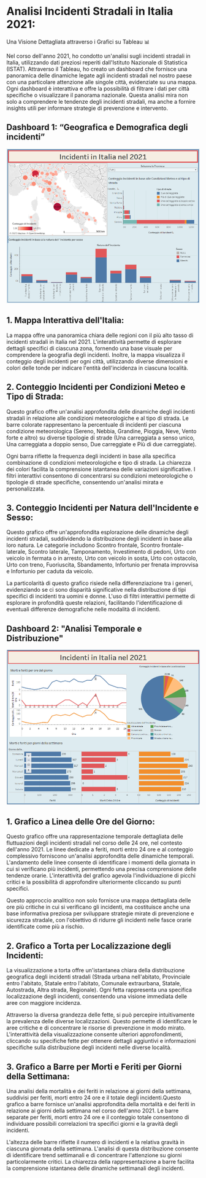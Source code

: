 # Analisi Incidenti Stradali in Italia 2021: 
Una Visione Dettagliata attraverso i Grafici su Tableau 📊

Nel corso dell'anno 2021, ho condotto un'analisi sugli incidenti stradali in Italia, utilizzando dati preziosi reperiti dall'Istituto Nazionale di Statistica (ISTAT). Attraverso il Tableau, ho creato un dashboard che fornisce una panoramica delle dinamiche legate agli incidenti stradali nel nostro paese con una particolare attenzione alle singole città, evidenziate su una mappa.
Ogni dashboard è interattiva e offre la possibilità di filtrare i dati per città specifiche o visualizzare il panorama nazionale. Questa analisi mira non solo a comprendere le tendenze degli incidenti stradali, ma anche a fornire insights utili per informare strategie di prevenzione e intervento.
## Dashboard 1: “Geografica e Demografica degli incidenti”
 ![Screenshot 202023-11-30 20095700.png](https://github.com/MonaJB/F2Informatica/blob/08ce90e76100867745e3ffdf7658999be367117f/Screenshot%202023-11-30%20095700.png)

## 1.	Mappa Interattiva dell'Italia: 

La mappa offre una panoramica chiara delle regioni con il più alto tasso di incidenti stradali in Italia nel 2021. L'interattività permette di esplorare dettagli specifici di ciascuna zona, fornendo una base visuale per comprendere la geografia degli incidenti. Inoltre, la mappa visualizza il conteggio degli incidenti per ogni città, utilizzando diverse dimensioni e colori delle tonde per indicare l'entità dell'incidenza in ciascuna località.

## 2. Conteggio Incidenti per Condizioni Meteo e Tipo di Strada: 
Questo grafico offre un'analisi approfondita delle dinamiche degli incidenti stradali in relazione alle condizioni meteorologiche e al tipo di strada. Le barre colorate rappresentano la percentuale di incidenti per ciascuna condizione meteorologica (Sereno, Nebbia, Grandine, Pioggia, Neve, Vento forte e altro) su diverse tipologie di strade (Una carreggiata a senso unico, Una carreggiata a doppio senso, Due carreggiate e Più di due carreggiate).

Ogni barra riflette la frequenza degli incidenti in base alla specifica combinazione di condizioni meteorologiche e tipo di strada. La chiarezza dei colori facilita la comprensione istantanea delle variazioni significative. I filtri interattivi consentono di concentrarsi su condizioni meteorologiche o tipologie di strade specifiche, consentendo un'analisi mirata e personalizzata.

## 3.	Conteggio Incidenti per Natura dell'Incidente e Sesso: 
Questo grafico offre un'approfondita esplorazione delle dinamiche degli incidenti stradali, suddividendo la distribuzione degli incidenti in base alla loro natura. Le categorie includono Scontro frontale, Scontro frontale-laterale, Scontro laterale, Tamponamento, Investimento di pedoni, Urto con veicolo in fermata o in arresto, Urto con veicolo in sosta, Urto con ostacolo, Urto con treno, Fuoriuscita, Sbandamento, Infortunio per frenata improvvisa e Infortunio per caduta da veicolo.

La particolarità di questo grafico risiede nella differenziazione tra i generi, evidenziando se ci sono disparità significative nella distribuzione di tipi specifici di incidenti tra uomini e donne. L'uso di filtri interattivi permette di esplorare in profondità queste relazioni, facilitando l'identificazione di eventuali differenze demografiche nelle modalità di incidenti.

## Dashboard 2: "Analisi Temporale e Distribuzione"

![Screenshot 202023-11-30 20154046.png](https://github.com/MonaJB/F2Informatica/blob/08ce90e76100867745e3ffdf7658999be367117f/Screenshot%202023-11-30%20154046.png)

 ## 1.	Grafico a Linea delle Ore del Giorno: 
 Questo grafico offre una rappresentazione temporale dettagliata delle fluttuazioni degli incidenti stradali nel corso delle 24 ore, nel contesto dell'anno 2021. Le linee dedicate a feriti, morti entro 24 ore e al conteggio complessivo forniscono un'analisi approfondita delle dinamiche temporali.
L'andamento delle linee consente di identificare i momenti della giornata in cui si verificano più incidenti, permettendo una precisa comprensione delle tendenze orarie. L'interattività del grafico agevola l'individuazione di picchi critici e la possibilità di approfondire ulteriormente cliccando su punti specifici.

Questo approccio analitico non solo fornisce una mappa dettagliata delle ore più critiche in cui si verificano gli incidenti, ma costituisce anche una base informativa preziosa per sviluppare strategie mirate di prevenzione e sicurezza stradale, con l'obiettivo di ridurre gli incidenti nelle fasce orarie identificate come più a rischio.

 ## 2. Grafico a Torta per Localizzazione degli Incidenti: 
 La visualizzazione a torta offre un'istantanea chiara della distribuzione geografica degli incidenti stradali (Strada urbana nell'abitato, Provinciale entro l'abitato, Statale entro l'abitato, Comunale extraurbana, Statale, Autostrada, Altra strada, Regionale). Ogni fetta rappresenta una specifica localizzazione degli incidenti, consentendo una visione immediata delle aree con maggiore incidenza. 
 
Attraverso la diversa grandezza delle fette, si può percepire intuitivamente la prevalenza delle diverse localizzazioni. Questo permette di identificare le aree critiche e di concentrare le risorse di prevenzione in modo mirato. L'interattività della visualizzazione consente ulteriori approfondimenti, cliccando su specifiche fette per ottenere dettagli aggiuntivi e informazioni specifiche sulla distribuzione degli incidenti nelle diverse località. 

## 3. Grafico a Barre per Morti e Feriti per Giorni della Settimana: 
Una analisi della mortalità e dei feriti in relazione ai giorni della settimana, suddivisi per feriti, morti entro 24 ore e il totale degli incidenti.Questo grafico a barre fornisce un'analisi approfondita della mortalità e dei feriti in relazione ai giorni della settimana nel corso dell'anno 2021. Le barre separate per feriti, morti entro 24 ore e il conteggio totale consentono di individuare possibili correlazioni tra specifici giorni e la gravità degli incidenti.

L'altezza delle barre riflette il numero di incidenti e la relativa gravità in ciascuna giornata della settimana. L'analisi di questa distribuzione consente di identificare trend settimanali e di concentrare l'attenzione su giorni particolarmente critici. La chiarezza della rappresentazione a barre facilita la comprensione istantanea delle dinamiche settimanali degli incidenti.


